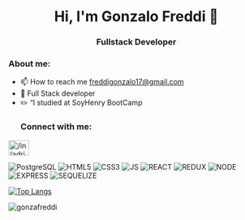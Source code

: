 <h1 align="center">Hi, I'm Gonzalo Freddi 👋</h1>
<h3 align="center">Fullstack Developer</h3>
  <h3 align="left">About me:</h3>
  
- 📫 How to reach me freddigonzalo17@gmail.com
- 📲 Full Stack developer<br>
- ✏️ “I studied at SoyHenry BootCamp
  <h3 align="left">Connect with me:</h3>
<p align="left">
<a href="https://www.linkedin.com/in/gonzalo-freddi-39866a252/" target="blank"><img align="center" src="https://raw.githubusercontent.com/rahuldkjain/github-profile-readme-generator/master/src/images/icons/Social/linked-in-alt.svg" alt="/in/adriel-n-diaz/" height="30" width="40" /></a>
</p>


![PostgreSQL](https://img.shields.io/badge/PostgreSQL-316192?style=for-the-badge&logo=postgresql&logoColor=white)
![HTML5](https://img.shields.io/badge/HTML5-E34F26?style=for-the-badge&logo=html5&logoColor=white)
![CSS3](https://img.shields.io/badge/CSS3-1572B6?style=for-the-badge&logo=css3&logoColor=white)
![JS](https://img.shields.io/badge/JavaScript-F7DF1E?style=for-the-badge&logo=javascript&logoColor=black)
![REACT](https://img.shields.io/badge/react-66B2FF?style=for-the-badge&logo=react&logoColor=white)
![REDUX](https://img.shields.io/badge/redux-FF99FF?style=for-the-badge&logo=redux&logoColor=white)
![NODE](https://img.shields.io/badge/node-00FF00?style=for-the-badge&logo=node&logoColor=white)
![EXPRESS](https://img.shields.io/badge/express-00FF00?style=for-the-badge&logo=express&logoColor=black)
![SEQUELIZE](https://img.shields.io/badge/sequelize-0174DF?style=for-the-badge&logo=sequelize&logoColor=white)


[![Top Langs](https://github-readme-stats.vercel.app/api/top-langs/?username=gonzafreddi)](https://github.com/anuraghazra/github-readme-stats) 

<p><img align="center" src="https://github-readme-streak-stats.herokuapp.com/?user=gonzafreddi&" alt="gonzafreddi" /></p>
<!--
**gonzafreddi/gonzafreddi** is a ✨ _special_ ✨ repository because its `README.md` (this file) appears on your GitHub profile.

Here are some ideas to get you started:
// ![Anurag's GitHub stats](https://github-readme-stats.vercel.app/api?username=gonzafreddi&hide=contribs,prs)
- 🔭 I’m currently working on ...
- 🌱 I’m currently learning ...
- 👯 I’m looking to collaborate on ...
- 🤔 I’m looking for help with ...
- 💬 Ask me about ...
- 📫 How to reach me: ...
- 😄 Pronouns: ...
- ⚡ Fun fact: ...
-->

